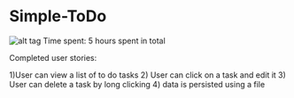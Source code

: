 # Simple-ToDo
 ![alt tag](https://cloud.githubusercontent.com/assets/3499521/15237524/7d9421b2-1883-11e6-858d-760b415e32d0.gif)
Time spent: 5 hours spent in total

Completed user stories:

 1)User can view a list of to do tasks
 2) User can click on a task and edit it
 3) User can delete a task by long clicking
 4) data is persisted using a file

 
 
